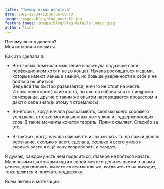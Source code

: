 ```yaml
---
title: "Почему важно делиться"
date: 2021-12-24T13:36:06+06:00
image: images/blog/blog-post-02.jpg
feature_image: images/blog/blog-details-image.jpeg
author: Alina
---
```



Почему важно делится?  
Моя история и инсайты.   

Как это сделала я:

* Во-первых поменяла мышление и засунула подальше свой перфекционизм(хотя и не до конца).
Начала восхищаться людьми, которые имеют меньше знаний, но больше уверенности в себе и не бояться ошибиться.   
Ведь всё так быстро развивается, ничего не стоит на месте.  
И пока некоторые(такие как я), пытаются избавиться от синдрома самозванца, другие с таким же опытом наслаждаются процессом и дают о себе знать(к этому я стремлюсь).  

* Во-вторых, когда начала рассказывать, сколько всего хорошего услышала, столько мотивационных поступков и поддерживающих слов. В такие моменты хочется творить. Прям окрыляет. Спасибо за это.   

* В-третьих, когда начала описывать и показывать, то до самой дошло осознание, сколько я всего сделала, сколько я всего умею и сколько всего я ещё хочу попробовать и создать.     

Я думаю, каждому есть чем поделиться,  главное не бояться начать.  
Маленькими шажочками идти к своей мечте и делится всеми этапами успеха, праздновать вместе со всеми или же, когда что-то не выходит, тоже делится и получать поддержку.  

Всем любви и мотивации.